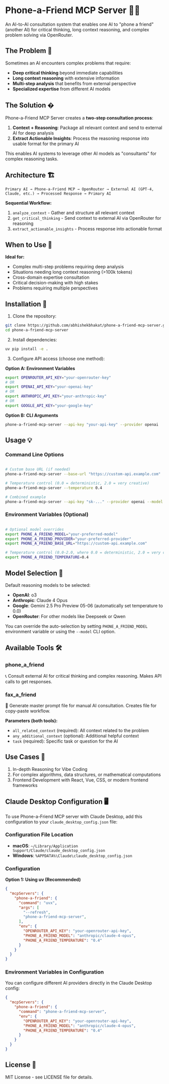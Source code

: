 # Phone-a-Friend MCP Server 🧠📞

An AI-to-AI consultation system that enables one AI to "phone a friend" (another AI) for critical thinking, long context reasoning, and complex problem solving via OpenRouter.

## The Problem 🤔

Sometimes an AI encounters complex problems that require:
- **Deep critical thinking** beyond immediate capabilities
- **Long context reasoning** with extensive information
- **Multi-step analysis** that benefits from external perspective
- **Specialized expertise** from different AI models

## The Solution �

Phone-a-Friend MCP Server creates a **two-step consultation process**:

1. **Context + Reasoning**: Package all relevant context and send to external AI for deep analysis
2. **Extract Actionable Insights**: Process the reasoning response into usable format for the primary AI

This enables AI systems to leverage other AI models as "consultants" for complex reasoning tasks.

## Architecture 🏗️

```
Primary AI → Phone-a-Friend MCP → OpenRouter → External AI (GPT-4, Claude, etc.) → Processed Response → Primary AI
```

**Sequential Workflow:**
1. `analyze_context` - Gather and structure all relevant context
2. `get_critical_thinking` - Send context to external AI via OpenRouter for reasoning
3. `extract_actionable_insights` - Process response into actionable format

## When to Use 🎯

**Ideal for:**
- Complex multi-step problems requiring deep analysis
- Situations needing long context reasoning (>100k tokens)
- Cross-domain expertise consultation
- Critical decision-making with high stakes
- Problems requiring multiple perspectives

## Installation 🚀

1. Clone the repository:
```bash
git clone https://github.com/abhishekbhakat/phone-a-friend-mcp-server.git
cd phone-a-friend-mcp-server
```

2. Install dependencies:
```bash
uv pip install -e .
```

3. Configure API access (choose one method):

**Option A: Environment Variables**
```bash
export OPENROUTER_API_KEY="your-openrouter-key"
# OR
export OPENAI_API_KEY="your-openai-key"
# OR
export ANTHROPIC_API_KEY="your-anthropic-key"
# OR
export GOOGLE_API_KEY="your-google-key"
```

**Option B: CLI Arguments**
```bash
phone-a-friend-mcp-server --api-key "your-api-key" --provider openai
```

## Usage 💡

### Command Line Options
```bash

# Custom base URL (if needed)
phone-a-friend-mcp-server --base-url "https://custom-api.example.com"

# Temperature control (0.0 = deterministic, 2.0 = very creative)
phone-a-friend-mcp-server --temperature 0.4

# Combined example
phone-a-friend-mcp-server --api-key "sk-..." --provider openai --model "o3" -v
```

### Environment Variables (Optional)
```bash

# Optional model overrides
export PHONE_A_FRIEND_MODEL="your-preferred-model"
export PHONE_A_FRIEND_PROVIDER="your-preferred-provider"
export PHONE_A_FRIEND_BASE_URL="https://custom-api.example.com"

# Temperature control (0.0-2.0, where 0.0 = deterministic, 2.0 = very creative)
export PHONE_A_FRIEND_TEMPERATURE=0.4
```

## Model Selection 🤖

Default reasoning models to be selected:
- **OpenAI**: o3
- **Anthropic**: Claude 4 Opus
- **Google**: Gemini 2.5 Pro Preview 05-06 (automatically set temperature to 0.0)
- **OpenRouter**: For other models like Deepseek or Qwen

You can override the auto-selection by setting `PHONE_A_FRIEND_MODEL` environment variable or using the `--model` CLI option.

## Available Tools 🛠️

### phone_a_friend
📞 Consult external AI for critical thinking and complex reasoning. Makes API calls to get responses.

### fax_a_friend
📠 Generate master prompt file for manual AI consultation. Creates file for copy-paste workflow.

**Parameters (both tools):**
- `all_related_context` (required): All context related to the problem
- `any_additional_context` (optional): Additional helpful context
- `task` (required): Specific task or question for the AI


## Use Cases 🎯

1. In-depth Reasoning for Vibe Coding
2. For complex algorithms, data structures, or mathematical computations
3. Frontend Development with React, Vue, CSS, or modern frontend frameworks

## Claude Desktop Configuration 🖥️

To use Phone-a-Friend MCP server with Claude Desktop, add this configuration to your `claude_desktop_config.json` file:

### Configuration File Location
- **macOS**: `~/Library/Application Support/Claude/claude_desktop_config.json`
- **Windows**: `%APPDATA%\Claude\claude_desktop_config.json`

### Configuration

**Option 1: Using uv (Recommended)**
```json
{
  "mcpServers": {
    "phone-a-friend": {
      "command": "uvx",
      "args": [
        "--refresh",
        "phone-a-friend-mcp-server",
      ],
      "env": {
        "OPENROUTER_API_KEY": "your-openrouter-api-key",
        "PHONE_A_FRIEND_MODEL": "anthropic/claude-4-opus",
        "PHONE_A_FRIEND_TEMPERATURE": "0.4"
      }
    }
  }
}
```

### Environment Variables in Configuration

You can configure different AI providers directly in the Claude Desktop config:

```json
{
  "mcpServers": {
    "phone-a-friend": {
      "command": "phone-a-friend-mcp-server",
      "env": {
        "OPENROUTER_API_KEY": "your-openrouter-api-key",
        "PHONE_A_FRIEND_MODEL": "anthropic/claude-4-opus",
        "PHONE_A_FRIEND_TEMPERATURE": "0.4"
      }
    }
  }
}
```

## License 📄

MIT License - see LICENSE file for details.
